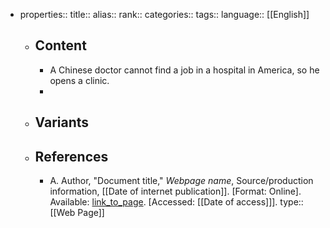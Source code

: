 - properties::
  title::
  alias::
  rank::
  categories::
  tags::
  language:: [[English]]
	- ## Content
		- A Chinese doctor cannot find a job in a hospital in America, so he opens a clinic.
		-
	- ## Variants
	- ## References
		- A. Author, "Document title," *Webpage name*, Source/production information, [[Date of internet publication]]. [Format: Online]. Available: [link_to_page](link_to_page). [Accessed: [[Date of access]]].
		  type:: [[Web Page]]